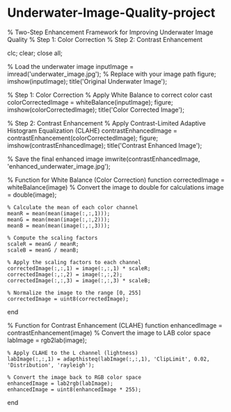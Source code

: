 # Underwater-Image-Quality-project
% Two-Step Enhancement Framework for Improving Underwater Image Quality
% Step 1: Color Correction
% Step 2: Contrast Enhancement

clc;
clear;
close all;

% Load the underwater image
inputImage = imread('underwater_image.jpg'); % Replace with your image path
figure;
imshow(inputImage);
title('Original Underwater Image');

% Step 1: Color Correction
% Apply White Balance to correct color cast
colorCorrectedImage = whiteBalance(inputImage);
figure;
imshow(colorCorrectedImage);
title('Color Corrected Image');

% Step 2: Contrast Enhancement
% Apply Contrast-Limited Adaptive Histogram Equalization (CLAHE)
contrastEnhancedImage = contrastEnhancement(colorCorrectedImage);
figure;
imshow(contrastEnhancedImage);
title('Contrast Enhanced Image');

% Save the final enhanced image
imwrite(contrastEnhancedImage, 'enhanced_underwater_image.jpg');

% Function for White Balance (Color Correction)
function correctedImage = whiteBalance(image)
    % Convert the image to double for calculations
    image = double(image);
    
    % Calculate the mean of each color channel
    meanR = mean(mean(image(:,:,1)));
    meanG = mean(mean(image(:,:,2)));
    meanB = mean(mean(image(:,:,3)));
    
    % Compute the scaling factors
    scaleR = meanG / meanR;
    scaleB = meanG / meanB;
    
    % Apply the scaling factors to each channel
    correctedImage(:,:,1) = image(:,:,1) * scaleR;
    correctedImage(:,:,2) = image(:,:,2);
    correctedImage(:,:,3) = image(:,:,3) * scaleB;
    
    % Normalize the image to the range [0, 255]
    correctedImage = uint8(correctedImage);
end

% Function for Contrast Enhancement (CLAHE)
function enhancedImage = contrastEnhancement(image)
    % Convert the image to LAB color space
    labImage = rgb2lab(image);
    
    % Apply CLAHE to the L channel (lightness)
    labImage(:,:,1) = adapthisteq(labImage(:,:,1), 'ClipLimit', 0.02, 'Distribution', 'rayleigh');
    
    % Convert the image back to RGB color space
    enhancedImage = lab2rgb(labImage);
    enhancedImage = uint8(enhancedImage * 255);
end
